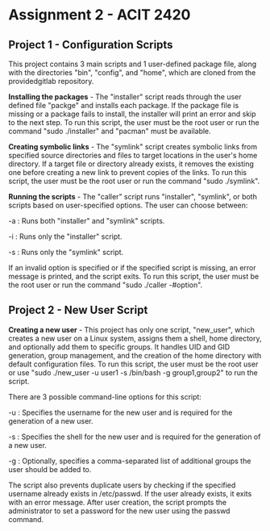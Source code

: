 # Assignment 2 - ACIT 2420


## Project 1 - Configuration Scripts


This project contains 3 main scripts and 1 user-defined package file, along with the directories "bin", "config", and "home", which are cloned from the providedgitlab repository.


**Installing the packages** - The "installer" script reads through the user defined file "packge" and installs each package.  If the package file is missing or a package fails to install, the installer will print an error and skip to the next step. To run this script, the user must be the root user or run the command "sudo ./installer" and "pacman" must be available.


**Creating symbolic links** - The "symlink" script creates symbolic links from specified source directories and files to target locations in the user's home directory. If a target file or directory already exists, it removes the existing one before creating a new link to prevent copies of the links. To run this script, the user must be the root user or run the command "sudo ./symlink".


**Running the scripts** - The "caller" script runs "installer", "symlink", or both scripts based on user-specified options. The user can choose between:

-a : Runs both "installer" and "symlink" scripts.

-i : Runs only the "installer" script.

-s : Runs only the "symlink" script.


If an invalid option is specified or if the specified script is missing, an error message is printed, and the script exits. To run this script, the user must be the root user or run the command "sudo ./caller -#option".




## Project 2 - New User Script



**Creating a new user** - This project has only one script, "new_user", which creates a new user on a Linux system, assigns them a shell, home directory, and optionally add them to specific groups. It handles UID and GID generation, group management, and the creation of the home directory with default configuration files. To run this script, the user must be the root user or use "sudo ./new_user -u user1 -s /bin/bash -g group1,group2" to run the script.


There are 3 possible command-line options for this script:

-u : Specifies the username for the new user and is required for the generation of a new user.

-s : Specifies the shell for the new user and is required for the generation of a new user.

-g : Optionally, specifies a comma-separated list of additional groups the user should be added to.


The script also prevents duplicate users by checking if the specified username already exists in /etc/passwd. If the user already exists, it exits with an error message. After user creation, the script prompts the administrator to set a password for the new user using the passwd command. 

